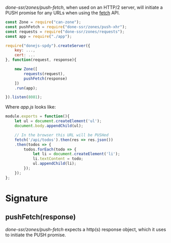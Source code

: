 *done-ssr/zones/push-fetch*, when used on an HTTP/2 server, will initiate a PUSH promise for any URLs when using the [fetch](https://developer.mozilla.org/en-US/docs/Web/API/Fetch_API) API.

```js
const Zone = require("can-zone");
const pushFetch = require("done-ssr/zones/push-xhr");
const requests = require("done-ssr/zones/requests");
const app = require("./app");

require("donejs-spdy").createServer({
	key: ...,
	cert: ...
}, function(request, response){

	new Zone([
		requests(request),
		pushFetch(response)
	])
	.run(app);

}).listen(8081);
```

Where *app.js* looks like:

```js
module.exports = function(){
	let ul = document.createElement('ul');
	document.body.appendChild(ul);

	// In the browser this URL will be PUSHed
	fetch('/api/todos').then(res => res.json())
	.then(todos => {
		todos.forEach(todo => {
			let li = document.createElement('li');
			li.textContent = todo;
			ul.appendChild(li);
		});
	});
};
```

# Signature

## pushFetch(response)

*done-ssr/zones/push-fetch* expects a http(s) response object, which it uses to initiate the PUSH promise.
